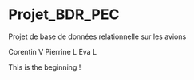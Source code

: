 # Projet_BDR_PEC
Projet de base de données relationnelle sur les avions

Corentin V
Pierrine L
Eva L

This is the beginning !
